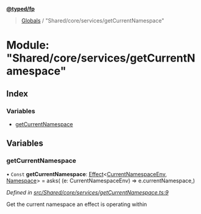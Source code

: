 **[@typed/fp](../README.md)**

> [Globals](../globals.md) / "Shared/core/services/getCurrentNamespace"

# Module: "Shared/core/services/getCurrentNamespace"

## Index

### Variables

* [getCurrentNamespace](_shared_core_services_getcurrentnamespace_.md#getcurrentnamespace)

## Variables

### getCurrentNamespace

• `Const` **getCurrentNamespace**: [Effect](_effect_effect_.effect.md)\<[CurrentNamespaceEnv](../interfaces/_shared_core_services_currentnamespaceenv_.currentnamespaceenv.md), [Namespace](_shared_core_model_namespace_.namespace.md)> = asks( (e: CurrentNamespaceEnv) => e.currentNamespace,)

*Defined in [src/Shared/core/services/getCurrentNamespace.ts:9](https://github.com/TylorS/typed-fp/blob/41076ce/src/Shared/core/services/getCurrentNamespace.ts#L9)*

Get the current namespace an effect is operating within
